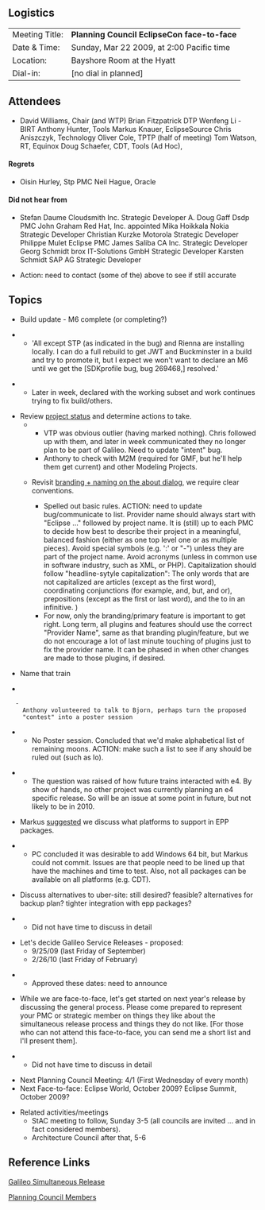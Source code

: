 ## Logistics

|                |                                              |
| -------------- | -------------------------------------------- |
| Meeting Title: | **Planning Council EclipseCon face-to-face** |
| Date & Time:   | Sunday, Mar 22 2009, at 2:00 Pacific time    |
| Location:      | Bayshore Room at the Hyatt                   |
| Dial-in:       | \[no dial in planned\]                       |

## Attendees

  -
    David Williams, Chair (and WTP)
    Brian Fitzpatrick DTP
    Wenfeng Li - BIRT
    Anthony Hunter, Tools
    Markus Knauer, EclipseSource
    Chris Aniszczyk, Technology
    Oliver Cole, TPTP (half of meeting)
    Tom Watson, RT, Equinox
    Doug Schaefer, CDT, Tools (Ad Hoc),

#### Regrets

  -
    Oisin Hurley, Stp PMC
    Neil Hague, Oracle

#### Did not hear from

  -
    Stefan Daume Cloudsmith Inc. Strategic Developer
    A. Doug Gaff Dsdp PMC
    John Graham Red Hat, Inc. appointed
    Mika Hoikkala Nokia Strategic Developer
    Christian Kurzke Motorola Strategic Developer
    Philippe Mulet Eclipse PMC
    James Saliba CA Inc. Strategic Developer
    Georg Schmidt brox IT-Solutions GmbH Strategic Developer
    Karsten Schmidt SAP AG Strategic Developer

<!-- end list -->

  - Action: need to contact (some of the) above to see if still accurate

## Topics

  - Build update - M6 complete (or completing?)

<!-- end list -->

  -   - 'All except STP (as indicated in the bug) and Rienna are
        installing locally. I can do a full rebuild to get JWT and
        Buckminster in a build and try to promote it, but I expect we
        won't want to declare an M6 until we get the \[SDKprofile bug,
        bug 269468,\] resolved.'

<!-- end list -->

  -   - Later in week, declared with the working subset and work
        continues trying to fix build/others.

<!-- end list -->

  - Review [project
    status](http://www.eclipse.org/projects/galileo_status.php) and
    determine actions to take.
      -   - VTP was obvious outlier (having marked nothing). Chris
            followed up with them, and later in week communicated they
            no longer plan to be part of Galileo. Need to update
            "intent" bug.
          - Anthony to check with M2M (required for GMF, but he'll help
            them get current) and other Modeling Projects.

      - Revisit [branding + naming on the about
        dialog](https://bugs.eclipse.org/bugs/show_bug.cgi?id=252813),
        we require clear conventions.

          - Spelled out basic rules. ACTION: need to update
            bug/communicate to list. Provider name should always start
            with "Eclipse ..." followed by project name. It is (still)
            up to each PMC to decide how best to describe their project
            in a meaningful, balanced fashion (either as one top level
            one or as multiple pieces). Avoid special symbols (e.g. ':'
            or "-") unless they are part of the project name. Avoid
            acronyms (unless in common use in software industry, such as
            XML, or PHP). Capitalization should follow "headline-sytyle
            capitalization": The only words that are not capitalized are
            articles (except as the first word), coordinating
            conjunctions (for example, and, but, and or), prepositions
            (except as the first or last word), and the to in an
            infinitive. )
          - For now, only the branding/primary feature is important to
            get right. Long term, all plugins and features should use
            the correct "Provider Name", same as that branding
            plugin/feature, but we do not encourage a lot of last minute
            touching of plugins just to fix the provider name. It can be
            phased in when other changes are made to those plugins, if
            desired.

<!-- end list -->

  - Name that train

<!-- end list -->

  -

      -
        Anthony volunteered to talk to Bjorn, perhaps turn the proposed
        "contest" into a poster session

<!-- end list -->

  -   - No Poster session. Concluded that we'd make alphabetical list of
        remaining moons. ACTION: make such a list to see if any should
        be ruled out (such as Io).

<!-- end list -->

  -   - The question was raised of how future trains interacted with e4.
        By show of hands, no other project was currently planning an e4
        specific release. So will be an issue at some point in future,
        but not likely to be in 2010.

<!-- end list -->

  - Markus
    [suggested](http://dev.eclipse.org/mhonarc/lists/eclipse.org-planning-council/msg01562.html)
    we discuss what platforms to support in EPP packages.

<!-- end list -->

  -   - PC concluded it was desirable to add Windows 64 bit, but Markus
        could not commit. Issues are that people need to be lined up
        that have the machines and time to test. Also, not all packages
        can be available on all platforms (e.g. CDT).

<!-- end list -->

  - Discuss alternatives to uber-site: still desired? feasible?
    alternatives for backup plan? tighter integration with epp packages?

<!-- end list -->

  -   - Did not have time to discuss in detail

<!-- end list -->

  - Let's decide Galileo Service Releases - proposed:
      - 9/25/09 (last Friday of September)
      - 2/26/10 (last Friday of February)

<!-- end list -->

  -   - Approved these dates: need to announce

<!-- end list -->

  - While we are face-to-face, let's get started on next year's release
    by discussing the general process. Please come prepared to represent
    your PMC or strategic member on things they like about the
    simultaneous release process and things they do not like. \[For
    those who can not attend this face-to-face, you can send me a short
    list and I'll present them\].

<!-- end list -->

  -   - Did not have time to discuss in detail

<!-- end list -->

  - Next Planning Council Meeting: 4/1 (First Wednesday of every month)
  - Next Face-to-face: Eclipse World, October 2009? Eclipse Summit,
    October 2009?

<!-- end list -->

  - Related activities/meetings
      - StAC meeting to follow, Sunday 3-5 (all councils are invited ...
        and in fact considered members).
      - Architecture Council after that, 5-6

## Reference Links

[Galileo Simultaneous Release](Galileo_Simultaneous_Release "wikilink")

[Planning Council
Members](http://www.eclipse.org/org/foundation/council.php#planning)